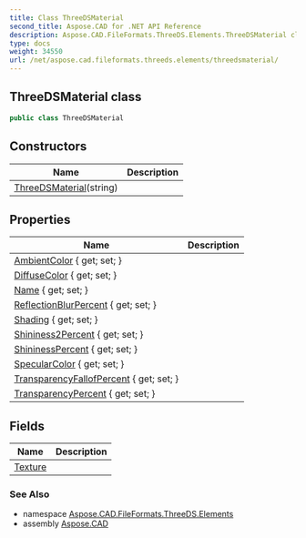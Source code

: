 ```yaml
---
title: Class ThreeDSMaterial
second_title: Aspose.CAD for .NET API Reference
description: Aspose.CAD.FileFormats.ThreeDS.Elements.ThreeDSMaterial class. 
type: docs
weight: 34550
url: /net/aspose.cad.fileformats.threeds.elements/threedsmaterial/
---
```

## ThreeDSMaterial class

```csharp
public class ThreeDSMaterial
```

## Constructors

| Name | Description |
| --- | --- |
| [ThreeDSMaterial](threedsmaterial/)(string) |  |

## Properties

| Name | Description |
| --- | --- |
| [AmbientColor](../../aspose.cad.fileformats.threeds.elements/threedsmaterial/ambientcolor/) { get; set; } |  |
| [DiffuseColor](../../aspose.cad.fileformats.threeds.elements/threedsmaterial/diffusecolor/) { get; set; } |  |
| [Name](../../aspose.cad.fileformats.threeds.elements/threedsmaterial/name/) { get; set; } |  |
| [ReflectionBlurPercent](../../aspose.cad.fileformats.threeds.elements/threedsmaterial/reflectionblurpercent/) { get; set; } |  |
| [Shading](../../aspose.cad.fileformats.threeds.elements/threedsmaterial/shading/) { get; set; } |  |
| [Shininess2Percent](../../aspose.cad.fileformats.threeds.elements/threedsmaterial/shininess2percent/) { get; set; } |  |
| [ShininessPercent](../../aspose.cad.fileformats.threeds.elements/threedsmaterial/shininesspercent/) { get; set; } |  |
| [SpecularColor](../../aspose.cad.fileformats.threeds.elements/threedsmaterial/specularcolor/) { get; set; } |  |
| [TransparencyFallofPercent](../../aspose.cad.fileformats.threeds.elements/threedsmaterial/transparencyfallofpercent/) { get; set; } |  |
| [TransparencyPercent](../../aspose.cad.fileformats.threeds.elements/threedsmaterial/transparencypercent/) { get; set; } |  |

## Fields

| Name | Description |
| --- | --- |
| [Texture](../../aspose.cad.fileformats.threeds.elements/threedsmaterial/texture/) |  |

### See Also

* namespace [Aspose.CAD.FileFormats.ThreeDS.Elements](../../aspose.cad.fileformats.threeds.elements/)
* assembly [Aspose.CAD](../../)



